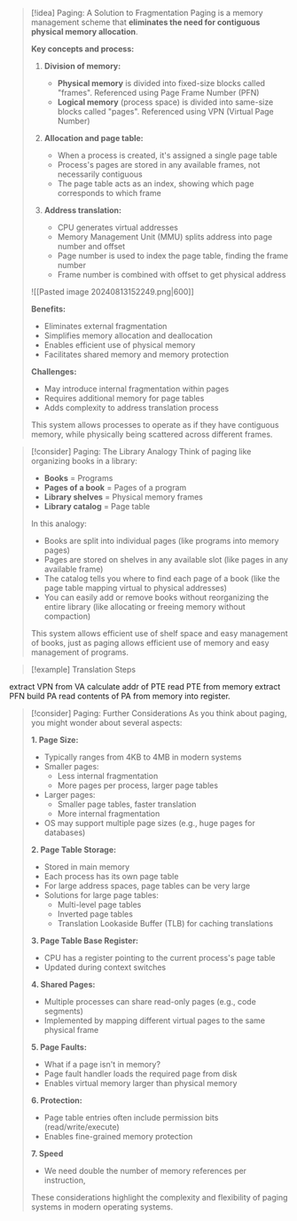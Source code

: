 > [!idea] Paging: A Solution to Fragmentation
> Paging is a memory management scheme that **eliminates the need for contiguous physical memory allocation**.
> 
> **Key concepts and process:**
> 1. **Division of memory:**
>    - **Physical memory** is divided into fixed-size blocks called "frames". Referenced using Page Frame Number (PFN)
>    - **Logical memory** (process space) is divided into same-size blocks called "pages". Referenced using VPN (Virtual Page Number)
> 
> 2. **Allocation and page table:**
>    - When a process is created, it's assigned a single page table
>    - Process's pages are stored in any available frames, not necessarily contiguous
>    - The page table acts as an index, showing which page corresponds to which frame 
> 
> 3. **Address translation:**
>    - CPU generates virtual addresses
>    - Memory Management Unit (MMU) splits address into page number and offset
>    - Page number is used to index the page table, finding the frame number
>    - Frame number is combined with offset to get physical address
> 
> ![[Pasted image 20240813152249.png|600]]
> 
> **Benefits:**
> - Eliminates external fragmentation
> - Simplifies memory allocation and deallocation
> - Enables efficient use of physical memory
> - Facilitates shared memory and memory protection
> 
> **Challenges:**
> - May introduce internal fragmentation within pages
> - Requires additional memory for page tables
> - Adds complexity to address translation process
> 
> This system allows processes to operate as if they have contiguous memory, while physically being scattered across different frames.

> [!consider] Paging: The Library Analogy
> Think of paging like organizing books in a library:
> 
> - **Books** = Programs
> - **Pages of a book** = Pages of a program
> - **Library shelves** = Physical memory frames
> - **Library catalog** = Page table
> 
> In this analogy:
> - Books are split into individual pages (like programs into memory pages)
> - Pages are stored on shelves in any available slot (like pages in any available frame)
> - The catalog tells you where to find each page of a book (like the page table mapping virtual to physical addresses)
> - You can easily add or remove books without reorganizing the entire library (like allocating or freeing memory without compaction)
> 
> This system allows efficient use of shelf space and easy management of books, just as paging allows efficient use of memory and easy management of programs.

> [!example] Translation Steps

extract VPN from VA
calculate addr of PTE
read PTE from memory
extract PFN
build PA
read contents of PA from memory into register.

> [!consider] Paging: Further Considerations
> As you think about paging, you might wonder about several aspects:
> 
> **1. Page Size:**
> - Typically ranges from 4KB to 4MB in modern systems
> - Smaller pages:
>   - Less internal fragmentation
>   - More pages per process, larger page tables
> - Larger pages:
>   - Smaller page tables, faster translation
>   - More internal fragmentation
> - OS may support multiple page sizes (e.g., huge pages for databases)
> 
> **2. Page Table Storage:**
> - Stored in main memory
> - Each process has its own page table
> - For large address spaces, page tables can be very large
> - Solutions for large page tables:
>   - Multi-level page tables
>   - Inverted page tables
>   - Translation Lookaside Buffer (TLB) for caching translations
> 
> **3. Page Table Base Register:**
> - CPU has a register pointing to the current process's page table
> - Updated during context switches
> 
> **4. Shared Pages:**
> - Multiple processes can share read-only pages (e.g., code segments)
> - Implemented by mapping different virtual pages to the same physical frame
> 
> **5. Page Faults:**
> - What if a page isn't in memory?
> - Page fault handler loads the required page from disk
> - Enables virtual memory larger than physical memory
> 
> **6. Protection:**
> - Page table entries often include permission bits (read/write/execute)
> - Enables fine-grained memory protection
> 
> **7. Speed**
> - We need double the number of memory references per instruction,
> 
> These considerations highlight the complexity and flexibility of paging systems in modern operating systems.
